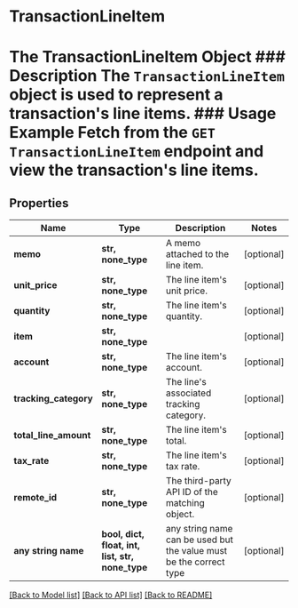 # TransactionLineItem

# The TransactionLineItem Object ### Description The `TransactionLineItem` object is used to represent a transaction's line items.  ### Usage Example Fetch from the `GET TransactionLineItem` endpoint and view the transaction's line items.

## Properties
Name | Type | Description | Notes
------------ | ------------- | ------------- | -------------
**memo** | **str, none_type** | A memo attached to the line item. | [optional] 
**unit_price** | **str, none_type** | The line item&#39;s unit price. | [optional] 
**quantity** | **str, none_type** | The line item&#39;s quantity. | [optional] 
**item** | **str, none_type** |  | [optional] 
**account** | **str, none_type** | The line item&#39;s account. | [optional] 
**tracking_category** | **str, none_type** | The line&#39;s associated tracking category. | [optional] 
**total_line_amount** | **str, none_type** | The line item&#39;s total. | [optional] 
**tax_rate** | **str, none_type** | The line item&#39;s tax rate. | [optional] 
**remote_id** | **str, none_type** | The third-party API ID of the matching object. | [optional] 
**any string name** | **bool, dict, float, int, list, str, none_type** | any string name can be used but the value must be the correct type | [optional]

[[Back to Model list]](../README.md#documentation-for-models) [[Back to API list]](../README.md#documentation-for-api-endpoints) [[Back to README]](../README.md)


